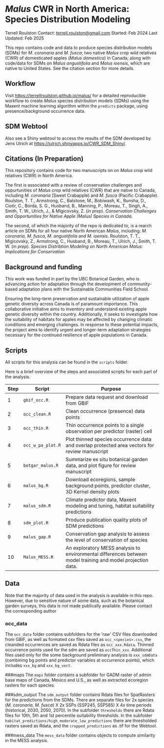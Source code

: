 # *Malus* CWR in North America: Species Distribution Modeling
Terrell Roulston
Contact: terrell.roulston@gmail.com
Started: Feb 2024
Last Updated: Feb 2025

This repo contains code and data to produce species distribution models (SDMs) for *M. coronaria* and *M. fusca*; two native *Malus* crop wild relatives (CWR) of domesticated apples (*Malus domestica*) in Canada; along with code/data for SDMs on *Malus angustifolia* and *Malus ioensis*, which are native to United States. See the citation section for more details.

## Workflow
Visit <https://terrellroulston.github.io/malus/> for a detailed reproducible workflow to create *Malus* species distribution models (SDMs) using the Maxent machine learning algorithm within the `predicts` package, using presence/background occurrence data.

## SDM Webtool
Also see a Shiny webtool to access the results of the SDM developed by Jens Ulrich at <https://julrich.shinyapps.io/CWR_SDM_Shiny/>.

## Citations (In Preparation)
This repository contains code for two manuscripts on on *Malus* crop wild relatives (CWR) in North America.

The first is associated with a review of conservation challenges and oppurtunities of *Malus* crop wild relatives (CWR) that are native to Canada, including *M. coronaria* (Sweet Crabapple) and *M. fusca* (Pacific Crabapple).
Roulston, T. T., Armstrong, C., Batstone, M., Bobiwash, K., Bunsha, D., Ciotir, C., Borda, S. G., Husband, B., Manning, P., Moreau, T., Singh, A., Smith, T. W., Ulrich, J., & Migicovsky, Z. (*in prep*). *Conservation Challenges and Opportunities for Native Apple (Malus) Species in Canada*.

The second, of which the majority of the repo is dedicated to, is a rearch article on SDMs for all four native North American *Malus*, including: *M. coronaria*, *M. fusca*, *M. angustifolia* and *M. ioensis*.
Roulston, T. T., Migicovsky, Z., Armstrong, C., Husband, B., Moreau, T., Ulrich, J., Smith, T. W. (*in prep*). *Species Distribtion Modeling on North American Malus: Implications for Conservation*

## Background and funding
This work was funded in part by the UBC Botanical Garden, who is advancing action for adaptation through the development of community-based adaptation plans with the Sustainable Communities Field School. 

Ensuring the long-term preservation and sustainable utilization of apple genetic diversity across Canada is of paramount importance. This collaborative initiative aims to inventory and understand existing apple genetic diversity within the country. Additionally, it seeks to investigate how the suitability of habitats for apples may be affected by changing climatic conditions and emerging challenges. In response to these potential impacts, the project aims to identify urgent and longer-term adaptation strategies necessary for the continued resilience of apple populations in Canada.

## Scripts
All scripts for this analysis can be found in the `scripts` folder. 

Here is a brief overview of the steps and associated scripts for each part of the analysis. 

Step| Script| Purpose
-| ---| --------
1| `gbif_occ.R` | Prepare data request and download from GBIF
2| `occ_clean.R` | Clean occurrence (presence) data points
3| `occ_thin.R` | Thin occurrence points to a single observation per predictor (raster) cell
4| `occ_w_pa_plot.R` | Plot thinned species occurrence data and overlap protected area vectors for review manuscript
5| `botgar_malus.R` | Summarize ex situ botanical garden data, and plot figure for review manuscript 
6| `malus_bg.R` | Download ecoregions, sample background points, predictor cluster, 3D Kernel density plots
7| `malus_sdm.R` | Climate predictor data, Maxent modeling and tuning, habitat suitability predictions
8| `sdm_plot.R` | Produce publication quality plots of SDM predictions
9| `malus_gap.R` | Conservation gap analysis to assess the level of conservation of species
10| `Malus_MESS.R` | An exploratory MESS analysis to  environmental differences between model training and model projection data.

## Data
Note that the majority of data used in the analysis is available in this repo. However, due to sensitive nature of some data, such as the botanical garden surveys, this data is not made publically available. Please contact the corresponding author

### occ_data
The `occ_data` folder contains subfolders for the 'raw' CSV files downloaded from GBIF, as well as formated csv files saved as `occ_<species>.csv`, the cleanded occurrences are saved as Rdata files as `occ_xxx.Rdata`. Thinned occurrence points used for the sdm are saved as `occThin_xxx`. Additional files used only for the some background preliminary analysis is `xxx_sdmData` (combining bg points and predictor variables at occurrence points), which includes `xxx_bg` and `xxx_bg_vect`.

###maps
The `maps` folder contains a subfolder for GADM raster of admin base maps of Canada, Mexico and U.S., as well as extracted ecoregion rasters for each species.

###sdm_output
The `sdm_output` folder contains Rdata files for SpatRasters for the predictions from the SDMs. There are separate files for 2x species (*M. coronaria*, *M. fusca*) X 2x SSPs (SSP245, SSP585) X 4x time periods (historical, 2030, 2050, 2070). In the subfolder `thresholds` there are Rdata files for 10th, 5th and 1st percentile suitability thresholds. In the subfolder `habitat_predictions/high_moderate_low_predictions` there are thresholded rasters saved as Rdata, and the `cropped_predictions` as .tif for the Webtool.

###mess_data
The `mess_data` folder contains objects to compute similarity in the MESS analysis.

